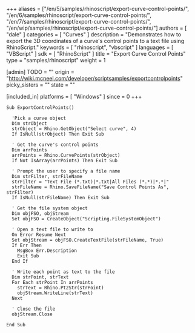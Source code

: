 +++
aliases = ["/en/5/samples/rhinoscript/export-curve-control-points/", "/en/6/samples/rhinoscript/export-curve-control-points/", "/en/7/samples/rhinoscript/export-curve-control-points/", "/en/wip/samples/rhinoscript/export-curve-control-points/"]
authors = [ "dale" ]
categories = [ "Curves" ]
description = "Demonstrates how to export the 3D coordinates of a curve's control points to a text file using RhinoScript."
keywords = [ "rhinoscript", "vbscript" ]
languages = [ "VBScript" ]
sdk = [ "RhinoScript" ]
title = "Export Curve Control Points"
type = "samples/rhinoscript"
weight = 1

[admin]
TODO = ""
origin = "http://wiki.mcneel.com/developer/scriptsamples/exportcontrolpoints"
picky_sisters = ""
state = ""

[included_in]
platforms = [ "Windows" ]
since = 0
+++

```vbnet
Sub ExportControlPoints()

  'Pick a curve object
  Dim strObject
  strObject = Rhino.GetObject("Select curve", 4)
  If IsNull(strObject) Then Exit Sub

  ' Get the curve's control points
  Dim arrPoints
  arrPoints = Rhino.CurvePoints(strObject)
  If Not IsArray(arrPoints) Then Exit Sub

  ' Prompt the user to specify a file name    
  Dim strFilter, strFileName
  strFilter = "Text File (*.txt)|*.txt|All Files (*.*)|*.*|"
  strFileName = Rhino.SaveFileName("Save Control Points As", strFilter)
  If IsNull(strFileName) Then Exit Sub

  ' Get the file system object
  Dim objFSO, objStream
  Set objFSO = CreateObject("Scripting.FileSystemObject")

  ' Open a text file to write to
  On Error Resume Next
  Set objStream = objFSO.CreateTextFile(strFileName, True)
  If Err Then
    MsgBox Err.Description
    Exit Sub
  End If

  ' Write each point as text to the file
  Dim strPoint, strText
  For Each strPoint In arrPoints
    strText = Rhino.Pt2Str(strPoint)
    objStream.WriteLine(strText)
  Next

  ' Close the file
  objStream.Close

End Sub
```
